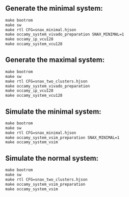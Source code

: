 ## Generate the minimal system: 
```Makefile
make bootrom
make sw
make rtl CFG=snax_minimal.hjson
make occamy_system_vivado_preparation SNAX_MINIMAL=1
make occamy_ip_vcu128
make occamy_system_vcu128
```

## Generate the maximal system: 
```Makefile
make bootrom
make sw
make rtl CFG=snax_two_clusters.hjson
make occamy_system_vivado_preparation
make occamy_ip_vcu128
make occamy_system_vcu128
```

## Simulate the minimal system: 
```Makefile
make bootrom
make sw
make rtl CFG=snax_minimal.hjson
make occamy_system_vsim_preparation SNAX_MINIMAL=1
make occamy_system_vsim
```

## Simulate the normal system: 

```Makefile
make bootrom
make sw
make rtl CFG=snax_two_clusters.hjson
make occamy_system_vsim_preparation
make occamy_system_vsim
```